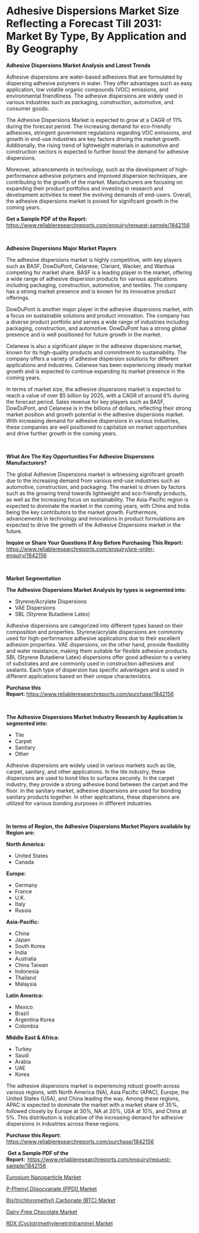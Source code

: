 <p><h1>Adhesive Dispersions Market Size Reflecting a Forecast Till 2031: Market By Type, By Application and By Geography</h1></p><p><strong>Adhesive Dispersions Market Analysis and Latest Trends</strong></p>
<p><p>Adhesive dispersions are water-based adhesives that are formulated by dispersing adhesive polymers in water. They offer advantages such as easy application, low volatile organic compounds (VOC) emissions, and environmental friendliness. The adhesive dispersions are widely used in various industries such as packaging, construction, automotive, and consumer goods.</p><p>The Adhesive Dispersions Market is expected to grow at a CAGR of 11% during the forecast period. The increasing demand for eco-friendly adhesives, stringent government regulations regarding VOC emissions, and growth in end-use industries are key factors driving the market growth. Additionally, the rising trend of lightweight materials in automotive and construction sectors is expected to further boost the demand for adhesive dispersions.</p><p>Moreover, advancements in technology, such as the development of high-performance adhesive polymers and improved dispersion techniques, are contributing to the growth of the market. Manufacturers are focusing on expanding their product portfolios and investing in research and development activities to meet the evolving demands of end-users. Overall, the adhesive dispersions market is poised for significant growth in the coming years.</p></p>
<p><strong>Get a Sample PDF of the Report:&nbsp;</strong> <a href="https://www.reliableresearchreports.com/enquiry/request-sample/1842156">https://www.reliableresearchreports.com/enquiry/request-sample/1842156</a></p>
<p>&nbsp;</p>
<p><strong>Adhesive Dispersions Major Market Players</strong></p>
<p><p>The adhesive dispersions market is highly competitive, with key players such as BASF, DowDuPont, Celanese, Clariant, Wacker, and Wanhua competing for market share. BASF is a leading player in the market, offering a wide range of adhesive dispersion products for various applications including packaging, construction, automotive, and textiles. The company has a strong market presence and is known for its innovative product offerings.</p><p>DowDuPont is another major player in the adhesive dispersions market, with a focus on sustainable solutions and product innovation. The company has a diverse product portfolio and serves a wide range of industries including packaging, construction, and automotive. DowDuPont has a strong global presence and is well positioned for future growth in the market.</p><p>Celanese is also a significant player in the adhesive dispersions market, known for its high-quality products and commitment to sustainability. The company offers a variety of adhesive dispersion solutions for different applications and industries. Celanese has been experiencing steady market growth and is expected to continue expanding its market presence in the coming years.</p><p>In terms of market size, the adhesive dispersions market is expected to reach a value of over $5 billion by 2025, with a CAGR of around 6% during the forecast period. Sales revenue for key players such as BASF, DowDuPont, and Celanese is in the billions of dollars, reflecting their strong market position and growth potential in the adhesive dispersions market. With increasing demand for adhesive dispersions in various industries, these companies are well positioned to capitalize on market opportunities and drive further growth in the coming years.</p></p>
<p>&nbsp;</p>
<p><strong>What Are The Key Opportunities For Adhesive Dispersions Manufacturers?</strong></p>
<p><p>The global Adhesive Dispersions market is witnessing significant growth due to the increasing demand from various end-use industries such as automotive, construction, and packaging. The market is driven by factors such as the growing trend towards lightweight and eco-friendly products, as well as the increasing focus on sustainability. The Asia-Pacific region is expected to dominate the market in the coming years, with China and India being the key contributors to the market growth. Furthermore, advancements in technology and innovations in product formulations are expected to drive the growth of the Adhesive Dispersions market in the future.</p></p>
<p><strong>Inquire or Share Your Questions If Any Before Purchasing This Report:</strong> <a href="https://www.reliableresearchreports.com/enquiry/pre-order-enquiry/1842156">https://www.reliableresearchreports.com/enquiry/pre-order-enquiry/1842156</a></p>
<p>&nbsp;</p>
<p><strong>Market Segmentation</strong></p>
<p><strong>The Adhesive Dispersions Market Analysis by types is segmented into:</strong></p>
<p><ul><li>Styrene/Acrylate Dispersions</li><li>VAE Dispersions</li><li>SBL (Styrene Butadiene Latex)</li></ul></p>
<p><p>Adhesive dispersions are categorized into different types based on their composition and properties. Styrene/acrylate dispersions are commonly used for high-performance adhesive applications due to their excellent adhesion properties. VAE dispersions, on the other hand, provide flexibility and water resistance, making them suitable for flexible adhesive products. SBL (Styrene Butadiene Latex) dispersions offer good adhesion to a variety of substrates and are commonly used in construction adhesives and sealants. Each type of dispersion has specific advantages and is used in different applications based on their unique characteristics.</p></p>
<p><strong>Purchase this Report:&nbsp;</strong><a href="https://www.reliableresearchreports.com/purchase/1842156">https://www.reliableresearchreports.com/purchase/1842156</a></p>
<p>&nbsp;</p>
<p><strong>The Adhesive Dispersions Market Industry Research by Application is segmented into:</strong></p>
<p><ul><li>Tile</li><li>Carpet</li><li>Sanitary</li><li>Other</li></ul></p>
<p><p>Adhesive dispersions are widely used in various markets such as tile, carpet, sanitary, and other applications. In the tile industry, these dispersions are used to bond tiles to surfaces securely. In the carpet industry, they provide a strong adhesive bond between the carpet and the floor. In the sanitary market, adhesive dispersions are used for bonding sanitary products together. In other applications, these dispersions are utilized for various bonding purposes in different industries.</p></p>
<p>&nbsp;</p>
<p><strong>In terms of Region, the Adhesive Dispersions Market Players available by Region are:</strong></p>
<p>
    <p> <strong> North America: </strong>
        <ul>
            <li>United States</li>
            <li>Canada</li>
        </ul>
        </p> 
    <p> <strong> Europe: </strong>
        <ul>
            <li>Germany</li>
            <li>France</li>
            <li>U.K.</li>
            <li>Italy</li>
            <li>Russia</li>
        </ul>
        </p> 
    <p> <strong> Asia-Pacific: </strong>
        <ul>
            <li>China</li>
            <li>Japan</li>
            <li>South Korea</li>
            <li>India</li>
            <li>Australia</li>
            <li>China Taiwan</li>
            <li>Indonesia</li>
            <li>Thailand</li>
            <li>Malaysia</li>
        </ul>
        </p> 
    <p> <strong> Latin America: </strong>
        <ul>
            <li>Mexico</li>
            <li>Brazil</li>
            <li>Argentina Korea</li>
            <li>Colombia</li>
        </ul>
        </p> 
    <p> <strong> Middle East & Africa: </strong>
        <ul>
            <li>Turkey</li>
            <li>Saudi</li>
            <li>Arabia</li>
            <li>UAE</li>
            <li>Korea</li>
        </ul>
    </p>
    </p>
<p><p>The adhesive dispersions market is experiencing robust growth across various regions, with North America (NA), Asia Pacific (APAC), Europe, the United States (USA), and China leading the way. Among these regions, APAC is expected to dominate the market with a market share of 35%, followed closely by Europe at 30%, NA at 20%, USA at 10%, and China at 5%. This distribution is indicative of the increasing demand for adhesive dispersions in industries across these regions.</p></p>
<p><strong>Purchase this Report: </strong><a href="https://www.reliableresearchreports.com/purchase/1842156">https://www.reliableresearchreports.com/purchase/1842156</a></p>
<p>&nbsp;<strong>Get a Sample PDF of the Report:&nbsp;&nbsp;</strong><a href="https://www.reliableresearchreports.com/enquiry/request-sample/1842156">https://www.reliableresearchreports.com/enquiry/request-sample/1842156</a></p>
<p><strong></strong></p>
<p><p><a href="https://medium.com/@karinaokon98/europium-nanoparticle-market-size-reveals-the-best-marketing-channels-in-global-industry-5d243e6be893">Europium Nanoparticle Market</a></p><p><a href="https://medium.com/@karinaokon98/p-phenyl-diisocyanate-ppdi-market-size-cagr-trends-2024-2030-c422850a6aad">P-Phenyl Diisocyanate (PPDI) Market</a></p><p><a href="https://medium.com/@karinaokon98/bis-trichloromethyl-carbonate-btc-market-comprehensive-assessment-by-type-application-and-8d50c959a566">Bis(trichloromethyl) Carbonate (BTC) Market</a></p><p><a href="https://medium.com/@karinaokon98/dairy-free-chocolate-market-size-market-outlook-and-market-forecast-2024-to-2031-10708e6ce071">Dairy-Free Chocolate Market</a></p><p><a href="https://medium.com/@karinaokon98/rdx-cyclotrimethylenetrinitramine-market-size-market-outlook-and-market-forecast-2024-to-2031-4c013998d5d4">RDX (Cyclotrimethylenetrinitramine) Market</a></p></p>